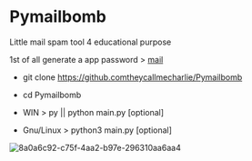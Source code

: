 # Pymailbomb
Little mail spam tool 4 educational purpose

1st of all generate a app password > [mail](https://myaccount.google.com/apppasswords)

- git clone https://github.comtheycallmecharlie/Pymailbomb 
- cd Pymailbomb

- WIN > py || python main.py [optional<args>]<br>
- Gnu/Linux  > python3 main.py [optional<args>]

![8a0a6c92-c75f-4aa2-b97e-296310aa6aa4](https://user-images.githubusercontent.com/38168227/134443413-23182010-49b9-490b-a1b1-5a1c2313ee41.jpeg)
